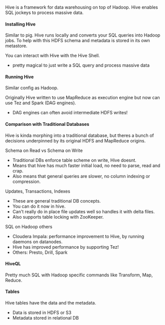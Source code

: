 Hive is a framework for data warehousing on top of Hadoop. Hive enables SQL jockeys to process massive data.
#### Installing Hive
Similar to pig. Hive runs locally and converts your SQL queries into Hadoop jobs. To help with this HDFS schema and metadata is stored in its own metastore.

You can interact with Hive with the Hive Shell. 
- pretty magical to just write a SQL query and process massive data
#### Running Hive
Similar config as Hadoop.

Originally Hive written to use MapReduce as execution engine but now can use Tez and Spark (DAG engines).
- DAG engines can often avoid intermediate HDFS writes!
#### Comparison with Traditional Databases
Hive is kinda morphing into a traditional database, but theres a bunch of decisions underpinned by its original HDFS and MapReduce origins.

Schema on Read vs Schema on Write
- Traditional DBs enforce table scheme on write, Hive doesnt.
- Means that hive has much faster initial load, no need to parse, read and crap.
- Also means that general queries are slower, no column indexing or compression.

Updates, Transactions, Indexes
- These are general traditional DB concepts. 
- You can do it now in hive.
- Can't really do in place file updates well so handles it with delta files.
- Also supports table locking with ZooKeeper.

SQL on Hadoop others
- Cloudera Impala: performance improvement to Hive, by running daemons on datanodes.
- Hive has improved performance by supporting Tez!
- Others: Presto, Drill, Spark
#### HiveQL
Pretty much SQL with Hadoop specific commands like Transform, Map, Reduce.
#### Tables
Hive tables have the data and the metadata.
- Data is stored in HDFS or S3
- Metadata stored in relational DB